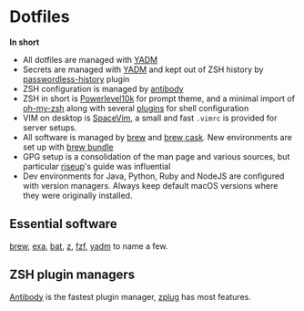 # Dotfiles

**In short**

* All dotfiles are managed with [YADM]
* Secrets are managed with [YADM] and kept out of ZSH history by [passwordless-history](https://github.com/jgogstad/passwordless-history) plugin
* ZSH configuration is managed by [antibody]
* ZSH in short is [Powerlevel10k](https://github.com/romkatv/powerlevel10k) for prompt theme, and a minimal import of [oh-my-zsh][oh-my-zsh] along with several [plugins](.zsh_plugins.txt) for shell configuration
* VIM on desktop is [SpaceVim](https://spacevim.org/), a small and fast `.vimrc` is provided for server setups.
* All software is managed by [brew] and [brew cask](https://github.com/Homebrew/homebrew-cask). New environments are set up with [brew bundle](https://github.com/Homebrew/homebrew-bundle)
* GPG setup is a consolidation of the man page and various sources, but particular [riseup](https://riseup.net/en/security/message-security/openpgp/best-practices)'s guide was influential
* Dev environments for Java, Python, Ruby and NodeJS are configured with version managers. Always keep default macOS versions where they were originally installed.

## Essential software

[brew], [exa], [bat], [z], [fzf], [yadm][YADM] to name a few. 

## ZSH plugin managers

[Antibody][antibody] is the fastest plugin manager, [zplug] has most features.

[oh-my-zsh]: https://github.com/robbyrussell/oh-my-zsh
[YADM]: https://github.com/TheLocehiliosan/yadm
[antibody]: https://github.com/getantibody/antibody
[brew]: https://brew.sh/
[zplug]: https://github.com/zplug/zplug
[exa]: https://github.com/ogham/exa
[bat]: https://github.com/sharkdp/bat
[z]: https://github.com/rupa/z
[fzf]: https://github.com/junegunn/fzf
